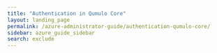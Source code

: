```yaml
---
title: "Authentication in Qumulo Core"
layout: landing_page
permalink: /azure-administrator-guide/authentication-qumulo-core/
sidebar: azure_guide_sidebar
search: exclude
---
```

